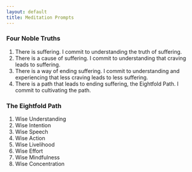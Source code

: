 ```yaml
---
layout: default
title: Meditation Prompts 
---
```


### Four Noble Truths
1. There is suffering. I commit to understanding the truth of suffering.
2. There is a cause of suffering. I commit to understanding that craving leads to suffering.
3. There is a way of ending suffering. I commit to understanding and experiencing that less craving leads to less suffering.
4. There is a path that leads to ending suffering, the Eightfold Path. I commit to cultivating the path.

### The Eightfold Path
1. Wise Understanding
2. Wise Intention
3. Wise Speech
4. Wise Action
5. Wise Livelihood
6. Wise Effort
7. Wise Mindfulness
8. Wise Concentration